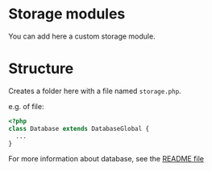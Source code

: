 # Storage modules

You can add here a custom storage module.

# Structure
Creates a folder here with a file named `storage.php`.

e.g. of file:
```php
<?php
class Database extends DatabaseGlobal {
  ...
}
```

For more information about database, see the [README file](../database/README.md)
